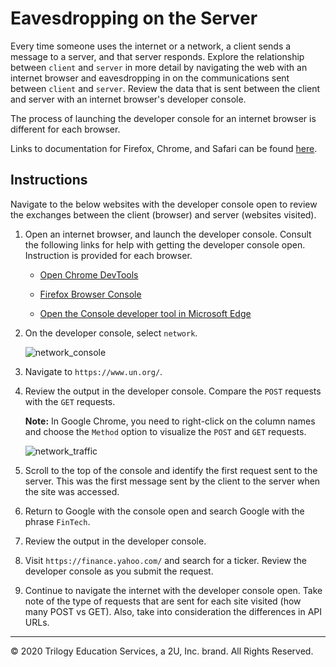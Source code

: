 # Eavesdropping on the Server

Every time someone uses the internet or a network, a client sends a message to a server, and that server responds. Explore the relationship between `client` and `server` in more detail by navigating the web with an internet browser and eavesdropping in on the communications sent between `client` and `server`. Review the data that is sent between the client and server with an internet browser's developer console.

The process of launching the developer console for an internet browser is different for each browser.

Links to documentation for Firefox, Chrome, and Safari can be found [here](https://support.airtable.com/hc/en-us/articles/232313848-How-to-open-the-developer-console).

## Instructions

Navigate to the below websites with the developer console open to review the exchanges between the client (browser) and server (websites visited).

1. Open an internet browser, and launch the developer console. Consult the following links for help with getting the developer console open. Instruction is provided for each browser.

    * [Open Chrome DevTools](https://developers.google.com/web/tools/chrome-devtools/open)

    * [Firefox Browser Console](https://developer.mozilla.org/en-US/docs/Tools/Browser_Console)

    * [Open the Console developer tool in Microsoft Edge](https://docs.microsoft.com/en-us/microsoft-edge/devtools-guide/console)

2. On the developer console, select `network`.

    ![network_console](Images/network_console.gif)

3. Navigate to `https://www.un.org/`.

4. Review the output in the developer console. Compare the `POST` requests with the `GET` requests.

    **Note:** In Google Chrome, you need to right-click on the column names and choose the `Method` option to visualize the `POST` and `GET` requests.

    ![network_traffic](Images/network_traffic.gif)

5. Scroll to the top of the console and identify the first request sent to the server. This was the first message sent by the client to the server when the site was accessed.

6. Return to Google with the console open and search Google with the phrase `FinTech`.

7. Review the output in the developer console.

8. Visit `https://finance.yahoo.com/` and search for a ticker. Review the developer console as you submit the request.

9. Continue to navigate the internet with the developer console open. Take note of the type of requests that are sent for each site visited (how many POST vs GET). Also, take into consideration the differences in API URLs.

---

© 2020 Trilogy Education Services, a 2U, Inc. brand. All Rights Reserved.
